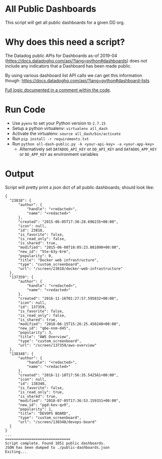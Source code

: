 # All Public Dashboards
This script will get all public dashboards for a given DD org.

# Why does this need a script?
The Datadog public APIs for Dashboards as-of 2019-04 (https://docs.datadoghq.com/api/?lang=python#dashboards) does not include any indicators that a Dashboard has been made public.  

By using various dashboard list API calls we can get this information though:
https://docs.datadoghq.com/api/?lang=python#dashboard-lists

[Full logic documented in a comment within the code](https://github.com/DataDog/Miscellany/blob/master/all_dash_public/all-dash-public.py#L12-L42).

# Run Code
- Use `pyenv` to set your Python version to `2.7.15`
- Setup a python virtualenv: `virtualenv all_dash`
- Activate the virtualenv: `source all_dash/bin/activate`
- Run `pip install -r requirements.txt`
- Run `python all-dash-public.py -k <your-api-key> -a <your-app-key>`
  - Alternatively set `DATADOG_API_KEY` or `DD_API_KEY` and `DATADOG_APP_KEY` or
    `DD_APP_KEY` as environment variables

# Output
Script will pretty print a json dict of all public dashboards; should look like:

```
{
  "23818": {
      "author": {
          "handle": "<redacted>",
          "name": "<redacted>"
      },
      "created": "2015-06-05T17:30:28.696235+00:00",
      "icon": null,
      "id": 23818,
      "is_favorite": false,
      "is_read_only": false,
      "is_shared": true,
      "modified": "2015-06-08T18:05:23.081090+00:00",
      "new_id": "5te-63y-6rm",
      "popularity": 0,
      "title": "Docker web infrastructure",
      "type": "custom_screenboard",
      "url": "/screen/23818/docker-web-infrastructure"
  },
  "137359": {
      "author": {
          "handle": "<redacted>",
          "name": "<redacted>"
      },
      "created": "2016-11-16T01:27:57.595832+00:00",
      "icon": null,
      "id": 137359,
      "is_favorite": false,
      "is_read_only": false,
      "is_shared": true,
      "modified": "2018-06-15T15:26:25.450240+00:00",
      "new_id": "q6e-nnm-d45",
      "popularity": 3,
      "title": "AWS Overview",
      "type": "custom_screenboard",
      "url": "/screen/137359/aws-overview"
  },
  "138348": {
      "author": {
          "handle": "<redacted>",
          "name": "<redacted>"
      },
      "created": "2016-11-18T17:56:35.542561+00:00",
      "icon": null,
      "id": 138348,
      "is_favorite": false,
      "is_read_only": true,
      "is_shared": true,
      "modified": "2018-07-05T17:36:53.159331+00:00",
      "new_id": "pgd-kev-qv9",
      "popularity": 1,
      "title": "DEVOPS BOARD",
      "type": "custom_screenboard",
      "url": "/screen/138348/devops-board"
  }
}
...
==============================
Script complete. Found 1051 public dashboards.
JSON has been dumped to ./public-dashboards.json
Exiting...
```
